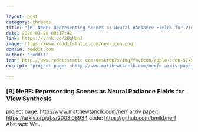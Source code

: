 ```yaml
---

layout: post
category: threads
title: "[R] NeRF: Representing Scenes as Neural Radiance Fields for View Synthesis"
date: 2020-03-20 09:17:42
link: https://vrhk.co/2UqMpnJ
image: https://www.redditstatic.com/new-icon.png
domain: reddit.com
author: "reddit"
icon: http://www.redditstatic.com/desktop2x/img/favicon/apple-icon-57x57.png
excerpt: "project page: <http://www.matthewtancik.com/nerf> arxiv paper: <https://arxiv.org/abs/2003.08934> code: <https://github.com/bmild/nerf> Abstract: We..."

---
```


### [R] NeRF: Representing Scenes as Neural Radiance Fields for View Synthesis

project page: <http://www.matthewtancik.com/nerf> arxiv paper: <https://arxiv.org/abs/2003.08934> code: <https://github.com/bmild/nerf> Abstract: We...